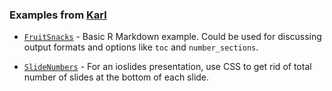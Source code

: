### Examples from [Karl](http://kbroman.org)

- [`FruitSnacks`](FruitSnacks) - Basic R Markdown example. Could be
  used for discussing output formats and options like `toc` and
  `number_sections`.

- [`SlideNumbers`](SlideNumbers) - For an ioslides presentation, use
  CSS to get rid of total number of slides at the bottom of each
  slide.
